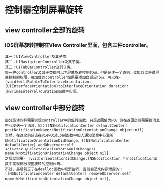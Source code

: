 控制器控制屏幕旋转
=======================
view controller全部的旋转
-----------------------
### iOS屏幕旋转控制在View Controller里面，包含三种controller。
	其一：UIViewController及其子类。
	其二：UINavigationController及其子类。
	其三：UITabBarController及其子类。
	每一种controller及其子类都可以写屏幕旋转控制代码。但是记住一个原则，谁加载谁获得屏幕控制的权限，被加载的controller如果要添加自适应代码，可以在- (void)willRotateToInterfaceOrientation:(UIInterfaceOrientation)toInterfaceOrientation duration:(NSTimeInterval)duration函数中实现。
  
view controller中部分旋转  
-----------------------
	部分旋转同样需要实现controller中的旋转函数，只是返回值为NO。但在返回之前需要给消息中心发送一个消息，如：[[NSNotificationCenter defaultCenter] postNotificationName:kNotificationOrientationChange object:nil]
	当然，在这之前应该在viewDidLoad函数中加入通知消息中心监听kNotificationOrientationDidChange，[[NSNotificationCenter defaultCenter] addObserver:self selector:@Selector(orientationDidChange:) name:kNotificationOrientationChange object:nil]
	之后就需要- (void)orientationDidChange:(NSNotification *)notification函数中实现部分视图旋转的控制代码。
	不过，最后别忘了在dealloc函数中取消监听，否则会造成内存泄露的：[[NSNotificationCenter defaultCenter] removeObserver:self name:kNotificationOrientationChange object:nil]。